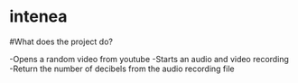 # intenea

#What does the project do?

-Opens a random video from youtube
-Starts an audio and video recording
-Return the number of decibels from the audio recording file
